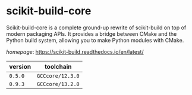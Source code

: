 # scikit-build-core

Scikit-build-core is a complete ground-up rewrite of scikit-build on top of modern packaging APIs. It provides a bridge between CMake and the Python build system, allowing you to make Python modules with CMake.

*homepage*: <https://scikit-build.readthedocs.io/en/latest/>

version | toolchain
--------|----------
``0.5.0`` | ``GCCcore/12.3.0``
``0.9.3`` | ``GCCcore/13.2.0``

